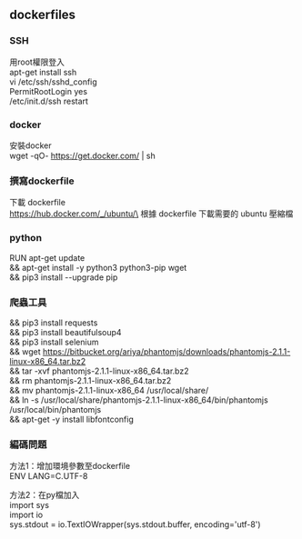 ## dockerfiles

### SSH
用root權限登入\
apt-get install ssh\
vi /etc/ssh/sshd_config\
PermitRootLogin yes\
/etc/init.d/ssh  restart
 
### docker
安裝docker\
wget -qO- https://get.docker.com/ | sh
 
### 撰寫dockerfile
下載 dockerfile\
https://hub.docker.com/_/ubuntu/\ 
根據 dockerfile 下載需要的 ubuntu 壓縮檔
 
### python
RUN apt-get update \
&& apt-get install -y python3 python3-pip wget \
&& pip3 install --upgrade pip 
 
### 爬蟲工具
&& pip3 install requests \
&& pip3 install beautifulsoup4 \
&& pip3 install selenium \
&& wget https://bitbucket.org/ariya/phantomjs/downloads/phantomjs-2.1.1-linux-x86_64.tar.bz2 \
&& tar -xvf phantomjs-2.1.1-linux-x86_64.tar.bz2 \
&& rm phantomjs-2.1.1-linux-x86_64.tar.bz2 \
&& mv phantomjs-2.1.1-linux-x86_64 /usr/local/share/ \
&& ln -s /usr/local/share/phantomjs-2.1.1-linux-x86_64/bin/phantomjs /usr/local/bin/phantomjs \
&& apt-get -y install libfontconfig
 
### 編碼問題
方法1：增加環境參數至dockerfile\
ENV LANG=C.UTF-8
 
方法2：在py檔加入\
import sys\
import io\
sys.stdout = io.TextIOWrapper(sys.stdout.buffer, encoding='utf-8')
 


